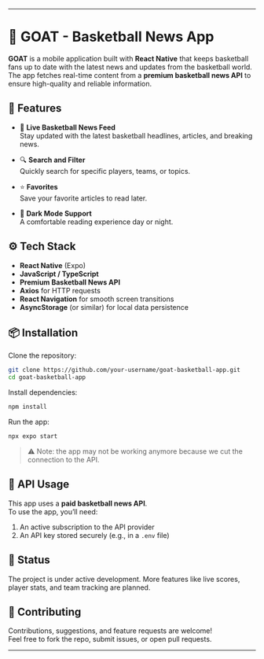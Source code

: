 
---

# 🏀 GOAT - Basketball News App

**GOAT** is a mobile application built with **React Native** that keeps basketball fans up to date with the latest news and updates from the basketball world. The app fetches real-time content from a **premium basketball news API** to ensure high-quality and reliable information.

## 📲 Features

- 📰 **Live Basketball News Feed**  
  Stay updated with the latest basketball headlines, articles, and breaking news.

- 🔍 **Search and Filter**  
  Quickly search for specific players, teams, or topics.

- ⭐ **Favorites**  
  Save your favorite articles to read later.

- 🌙 **Dark Mode Support**  
  A comfortable reading experience day or night.

## ⚙️ Tech Stack

- **React Native** (Expo)
- **JavaScript / TypeScript**
- **Premium Basketball News API**
- **Axios** for HTTP requests
- **React Navigation** for smooth screen transitions
- **AsyncStorage** (or similar) for local data persistence

## 📦 Installation

Clone the repository:

```bash
git clone https://github.com/your-username/goat-basketball-app.git
cd goat-basketball-app
```

Install dependencies:

```bash
npm install
```

Run the app:

```bash
npx expo start
```

> ⚠️ Note: the app may not be working anymore because we cut the connection to the API.

## 🔐 API Usage

This app uses a **paid basketball news API**.  
To use the app, you’ll need:

1. An active subscription to the API provider  
2. An API key stored securely (e.g., in a `.env` file)

## 🚧 Status

The project is under active development. More features like live scores, player stats, and team tracking are planned.

## 🤝 Contributing

Contributions, suggestions, and feature requests are welcome!  
Feel free to fork the repo, submit issues, or open pull requests.

---
